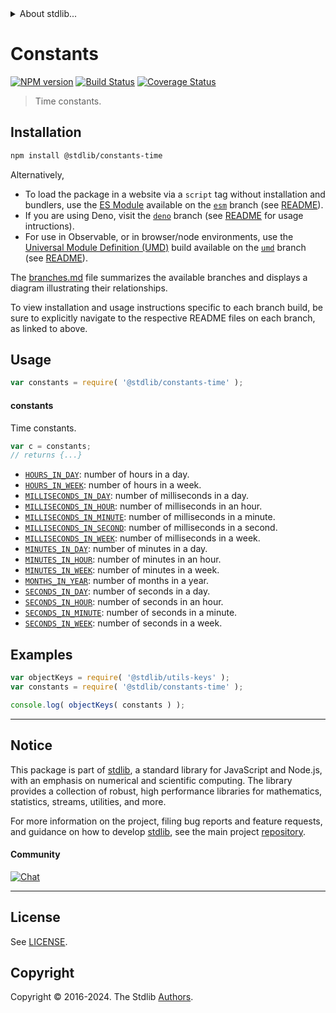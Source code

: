 <!--

@license Apache-2.0

Copyright (c) 2018 The Stdlib Authors.

Licensed under the Apache License, Version 2.0 (the "License");
you may not use this file except in compliance with the License.
You may obtain a copy of the License at

   http://www.apache.org/licenses/LICENSE-2.0

Unless required by applicable law or agreed to in writing, software
distributed under the License is distributed on an "AS IS" BASIS,
WITHOUT WARRANTIES OR CONDITIONS OF ANY KIND, either express or implied.
See the License for the specific language governing permissions and
limitations under the License.

-->


<details>
  <summary>
    About stdlib...
  </summary>
  <p>We believe in a future in which the web is a preferred environment for numerical computation. To help realize this future, we've built stdlib. stdlib is a standard library, with an emphasis on numerical and scientific computation, written in JavaScript (and C) for execution in browsers and in Node.js.</p>
  <p>The library is fully decomposable, being architected in such a way that you can swap out and mix and match APIs and functionality to cater to your exact preferences and use cases.</p>
  <p>When you use stdlib, you can be absolutely certain that you are using the most thorough, rigorous, well-written, studied, documented, tested, measured, and high-quality code out there.</p>
  <p>To join us in bringing numerical computing to the web, get started by checking us out on <a href="https://github.com/stdlib-js/stdlib">GitHub</a>, and please consider <a href="https://opencollective.com/stdlib">financially supporting stdlib</a>. We greatly appreciate your continued support!</p>
</details>

# Constants

[![NPM version][npm-image]][npm-url] [![Build Status][test-image]][test-url] [![Coverage Status][coverage-image]][coverage-url] <!-- [![dependencies][dependencies-image]][dependencies-url] -->

> Time constants.

<section class="installation">

## Installation

```bash
npm install @stdlib/constants-time
```

Alternatively,

-   To load the package in a website via a `script` tag without installation and bundlers, use the [ES Module][es-module] available on the [`esm`][esm-url] branch (see [README][esm-readme]).
-   If you are using Deno, visit the [`deno`][deno-url] branch (see [README][deno-readme] for usage intructions).
-   For use in Observable, or in browser/node environments, use the [Universal Module Definition (UMD)][umd] build available on the [`umd`][umd-url] branch (see [README][umd-readme]).

The [branches.md][branches-url] file summarizes the available branches and displays a diagram illustrating their relationships.

To view installation and usage instructions specific to each branch build, be sure to explicitly navigate to the respective README files on each branch, as linked to above.

</section>

<section class="usage">

## Usage

```javascript
var constants = require( '@stdlib/constants-time' );
```

#### constants

Time constants.

```javascript
var c = constants;
// returns {...}
```

<!-- <toc pattern="*"> -->

<div class="namespace-toc">

-   <span class="signature">[`HOURS_IN_DAY`][@stdlib/constants/time/hours-in-day]</span><span class="delimiter">: </span><span class="description">number of hours in a day.</span>
-   <span class="signature">[`HOURS_IN_WEEK`][@stdlib/constants/time/hours-in-week]</span><span class="delimiter">: </span><span class="description">number of hours in a week.</span>
-   <span class="signature">[`MILLISECONDS_IN_DAY`][@stdlib/constants/time/milliseconds-in-day]</span><span class="delimiter">: </span><span class="description">number of milliseconds in a day.</span>
-   <span class="signature">[`MILLISECONDS_IN_HOUR`][@stdlib/constants/time/milliseconds-in-hour]</span><span class="delimiter">: </span><span class="description">number of milliseconds in an hour.</span>
-   <span class="signature">[`MILLISECONDS_IN_MINUTE`][@stdlib/constants/time/milliseconds-in-minute]</span><span class="delimiter">: </span><span class="description">number of milliseconds in a minute.</span>
-   <span class="signature">[`MILLISECONDS_IN_SECOND`][@stdlib/constants/time/milliseconds-in-second]</span><span class="delimiter">: </span><span class="description">number of milliseconds in a second.</span>
-   <span class="signature">[`MILLISECONDS_IN_WEEK`][@stdlib/constants/time/milliseconds-in-week]</span><span class="delimiter">: </span><span class="description">number of milliseconds in a week.</span>
-   <span class="signature">[`MINUTES_IN_DAY`][@stdlib/constants/time/minutes-in-day]</span><span class="delimiter">: </span><span class="description">number of minutes in a day.</span>
-   <span class="signature">[`MINUTES_IN_HOUR`][@stdlib/constants/time/minutes-in-hour]</span><span class="delimiter">: </span><span class="description">number of minutes in an hour.</span>
-   <span class="signature">[`MINUTES_IN_WEEK`][@stdlib/constants/time/minutes-in-week]</span><span class="delimiter">: </span><span class="description">number of minutes in a week.</span>
-   <span class="signature">[`MONTHS_IN_YEAR`][@stdlib/constants/time/months-in-year]</span><span class="delimiter">: </span><span class="description">number of months in a year.</span>
-   <span class="signature">[`SECONDS_IN_DAY`][@stdlib/constants/time/seconds-in-day]</span><span class="delimiter">: </span><span class="description">number of seconds in a day.</span>
-   <span class="signature">[`SECONDS_IN_HOUR`][@stdlib/constants/time/seconds-in-hour]</span><span class="delimiter">: </span><span class="description">number of seconds in an hour.</span>
-   <span class="signature">[`SECONDS_IN_MINUTE`][@stdlib/constants/time/seconds-in-minute]</span><span class="delimiter">: </span><span class="description">number of seconds in a minute.</span>
-   <span class="signature">[`SECONDS_IN_WEEK`][@stdlib/constants/time/seconds-in-week]</span><span class="delimiter">: </span><span class="description">number of seconds in a week.</span>

</div>

<!-- </toc> -->

</section>

<!-- /.usage -->

<section class="examples">

## Examples

<!-- TODO: better examples -->

<!-- eslint no-undef: "error" -->

```javascript
var objectKeys = require( '@stdlib/utils-keys' );
var constants = require( '@stdlib/constants-time' );

console.log( objectKeys( constants ) );
```

</section>

<!-- /.examples -->

<!-- Section for related `stdlib` packages. Do not manually edit this section, as it is automatically populated. -->

<section class="related">

</section>

<!-- /.related -->

<!-- Section for all links. Make sure to keep an empty line after the `section` element and another before the `/section` close. -->


<section class="main-repo" >

* * *

## Notice

This package is part of [stdlib][stdlib], a standard library for JavaScript and Node.js, with an emphasis on numerical and scientific computing. The library provides a collection of robust, high performance libraries for mathematics, statistics, streams, utilities, and more.

For more information on the project, filing bug reports and feature requests, and guidance on how to develop [stdlib][stdlib], see the main project [repository][stdlib].

#### Community

[![Chat][chat-image]][chat-url]

---

## License

See [LICENSE][stdlib-license].


## Copyright

Copyright &copy; 2016-2024. The Stdlib [Authors][stdlib-authors].

</section>

<!-- /.stdlib -->

<!-- Section for all links. Make sure to keep an empty line after the `section` element and another before the `/section` close. -->

<section class="links">

[npm-image]: http://img.shields.io/npm/v/@stdlib/constants-time.svg
[npm-url]: https://npmjs.org/package/@stdlib/constants-time

[test-image]: https://github.com/stdlib-js/constants-time/actions/workflows/test.yml/badge.svg?branch=v0.3.2
[test-url]: https://github.com/stdlib-js/constants-time/actions/workflows/test.yml?query=branch:v0.3.2

[coverage-image]: https://img.shields.io/codecov/c/github/stdlib-js/constants-time/main.svg
[coverage-url]: https://codecov.io/github/stdlib-js/constants-time?branch=main

<!--

[dependencies-image]: https://img.shields.io/david/stdlib-js/constants-time.svg
[dependencies-url]: https://david-dm.org/stdlib-js/constants-time/main

-->

[chat-image]: https://img.shields.io/gitter/room/stdlib-js/stdlib.svg
[chat-url]: https://app.gitter.im/#/room/#stdlib-js_stdlib:gitter.im

[stdlib]: https://github.com/stdlib-js/stdlib

[stdlib-authors]: https://github.com/stdlib-js/stdlib/graphs/contributors

[umd]: https://github.com/umdjs/umd
[es-module]: https://developer.mozilla.org/en-US/docs/Web/JavaScript/Guide/Modules

[deno-url]: https://github.com/stdlib-js/constants-time/tree/deno
[deno-readme]: https://github.com/stdlib-js/constants-time/blob/deno/README.md
[umd-url]: https://github.com/stdlib-js/constants-time/tree/umd
[umd-readme]: https://github.com/stdlib-js/constants-time/blob/umd/README.md
[esm-url]: https://github.com/stdlib-js/constants-time/tree/esm
[esm-readme]: https://github.com/stdlib-js/constants-time/blob/esm/README.md
[branches-url]: https://github.com/stdlib-js/constants-time/blob/main/branches.md

[stdlib-license]: https://raw.githubusercontent.com/stdlib-js/constants-time/main/LICENSE

<!-- <toc-links> -->

[@stdlib/constants/time/hours-in-day]: https://github.com/stdlib-js/constants-time-hours-in-day

[@stdlib/constants/time/hours-in-week]: https://github.com/stdlib-js/constants-time-hours-in-week

[@stdlib/constants/time/milliseconds-in-day]: https://github.com/stdlib-js/constants-time-milliseconds-in-day

[@stdlib/constants/time/milliseconds-in-hour]: https://github.com/stdlib-js/constants-time-milliseconds-in-hour

[@stdlib/constants/time/milliseconds-in-minute]: https://github.com/stdlib-js/constants-time-milliseconds-in-minute

[@stdlib/constants/time/milliseconds-in-second]: https://github.com/stdlib-js/constants-time-milliseconds-in-second

[@stdlib/constants/time/milliseconds-in-week]: https://github.com/stdlib-js/constants-time-milliseconds-in-week

[@stdlib/constants/time/minutes-in-day]: https://github.com/stdlib-js/constants-time-minutes-in-day

[@stdlib/constants/time/minutes-in-hour]: https://github.com/stdlib-js/constants-time-minutes-in-hour

[@stdlib/constants/time/minutes-in-week]: https://github.com/stdlib-js/constants-time-minutes-in-week

[@stdlib/constants/time/months-in-year]: https://github.com/stdlib-js/constants-time-months-in-year

[@stdlib/constants/time/seconds-in-day]: https://github.com/stdlib-js/constants-time-seconds-in-day

[@stdlib/constants/time/seconds-in-hour]: https://github.com/stdlib-js/constants-time-seconds-in-hour

[@stdlib/constants/time/seconds-in-minute]: https://github.com/stdlib-js/constants-time-seconds-in-minute

[@stdlib/constants/time/seconds-in-week]: https://github.com/stdlib-js/constants-time-seconds-in-week

<!-- </toc-links> -->

</section>

<!-- /.links -->
